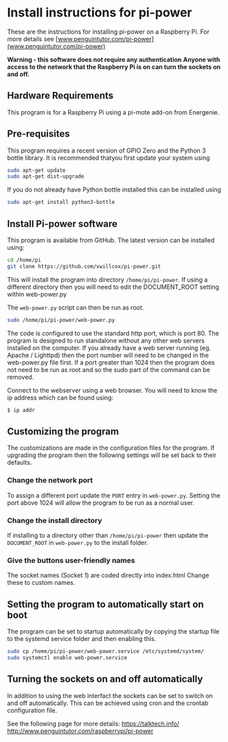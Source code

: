 # Install instructions for pi-power


These are the instructions for installing pi-power on a Raspberry Pi.
For more details see [www.penguintutor.com/pi-power](www.penguintutor.com/pi-power)

__Warning - this software does not require any authentication__
**Anyone with access to the network that the Raspberry Pi is on can turn the sockets on and off.**

## Hardware Requirements

This program is for a Raspberry Pi using a pi-mote add-on from Energenie.


## Pre-requisites

This program requires a recent version of GPIO Zero and the Python 3 bottle library. It is recommended thatyou first update your system using

```bash
sudo apt-get update
sudo apt-get dist-upgrade
```

If you do not already have Python bottle installed this can be installed using

```bash
sudo apt-get install python3-bottle
```

## Install Pi-power software

This program is available from GitHub. The latest version can be installed using:

```bash
cd /home/pi
git clone https://github.com/vwillcox/pi-power.git
```

This will install the program into directory `/home/pi/pi-power`. If using a different directory then you will need to edit the DOCUMENT_ROOT setting within web-power.py


The `web-power.py` script can then be run as root.

```bash
sudo /home/pi/pi-power/web-power.py
```

The code is configured to use the standard http port, which is port 80. 
The program is designed to run standalone without any other web servers installed on the computer. If you already have a web server running (eg. Apache / Lighttpd) then the port number will need to be changed in the web-power.py file first. If a port greater than 1024 then the program does not need to be run as root and so the sudo part of the command can be removed.

Connect to the webserver using a web browser. You will need to know the ip address which can be found using:

```bash
$ ip addr
```

## Customizing the program
The customizations are made in the configuration files for the program. If upgrading the program then the following settings will be set back to their defaults. 

### Change the network port
To assign a different port update the `PORT` entry in `web-power.py`. Setting the port above 1024 will allow the program to be run as a normal user. 

### Change the install directory
If installing to a directory other than `/home/pi/pi-power` then update the `DOCUMENT_ROOT` in `web-power.py` to the install folder.

### Give the buttons user-friendly names
The socket names (Socket 1) are coded directly into index.html
Change these to custom names.

## Setting the program to automatically start on boot

The program can be set to startup automatically by copying the startup file to the systemd service folder and then enabling this.

```bash
sudo cp /home/pi/pi-power/web-power.service /etc/systemd/system/
sudo systemctl enable web-power.service
```

## Turning the sockets on and off automatically

In addition to using the web interfact the sockets can be set to switch on and off automatically. This can be achieved using cron and the crontab configuration file. 

See the following page for more details:
https://talktech.info/
http://www.penguintutor.com/raspberrypi/pi-power 

